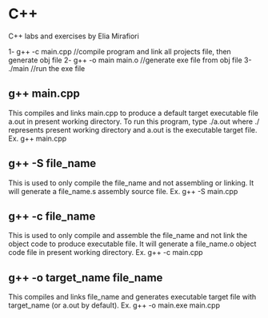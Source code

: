 # C++
 C++ labs and exercises by Elia Mirafiori

1- g++ -c main.cpp //compile program and link all projects file, then generate obj file
2- g++ -o main main.o //generate exe file from obj file
3- ./main //run the exe file

## g++ main.cpp
This compiles and links main.cpp to produce a default target executable file a.out in present working directory.
To run this program, type ./a.out where ./ represents present working directory and a.out is the executable target file.
Ex. g++ main.cpp

## g++ -S file_name
This is used to only compile the file_name and not assembling or linking.
It will generate a file_name.s assembly source file.
Ex. g++ -S main.cpp

## g++ -c file_name
This is used to only compile and assemble the file_name and not link the object code to produce executable file.
It will generate a file_name.o object code file in present working directory.
Ex. g++ -c main.cpp

## g++ -o target_name file_name
This compiles and links file_name and generates executable target file with target_name (or a.out by default).
Ex. g++ -o main.exe main.cpp
